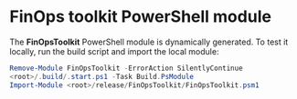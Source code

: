 # FinOps toolkit PowerShell module

The **FinOpsToolkit** PowerShell module is dynamically generated. To test it locally, run the build script and import the local module:

```powershell
Remove-Module FinOpsToolkit -ErrorAction SilentlyContinue
<root>/.build/.start.ps1 -Task Build.PsModule
Import-Module <root>/release/FinOpsToolkit/FinOpsToolkit.psm1
```

<br>
